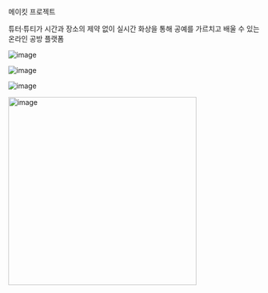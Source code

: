 메이킷 프로젝트

튜터·튜티가 시간과 장소의 제약 없이 실시간 화상을 통해 공예를 가르치고 배울 수 있는 온라인 공방 플랫폼



![image](https://github.com/user-attachments/assets/ff786db9-bef4-4876-a18c-2bb0f9139fe6)



![image](https://github.com/user-attachments/assets/632d5248-e007-4a7a-af6d-de6330e96fd4)


![image](https://github.com/user-attachments/assets/becb0e79-d64d-41e0-8075-0c8606f96809)

<img width="376" alt="image" src="https://github.com/user-attachments/assets/351a8e4d-556a-48cf-b8be-f80b10fce38a" />
